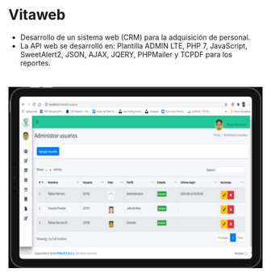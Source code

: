 # Vitaweb
 * Desarrollo de un sistema web (CRM) para la adquisición de personal.
 * La API web se desarrolló en: Plantilla ADMIN LTE, PHP 7, JavaScript, SweetAlert2, JSON, AJAX,
   JQERY, PHPMailer y TCPDF para los reportes.
# ![](vistas/img/vitalisWeb.png)
